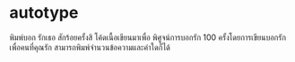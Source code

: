 # autotype
พิมพ์บอก รักเธอ สักร้อยครั้งสิ
โค้ดเนื้อเขียนมาเพื่อ พิศูจน์การบอกรัก 100 ครั้งโดยการเขียนบอกรักเพื่อคนที่คุณรัก
สามารถพิมพ์จำนวนข้อความและคำใดก็ได้

